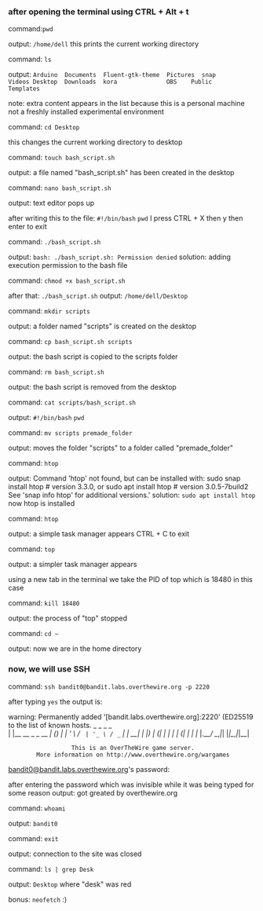 ### after opening the terminal using CTRL + Alt + t

command:`pwd`

output: `/home/dell`
this prints the current working directory

command: `ls`

output: `Arduino  Documents  Fluent-gtk-theme  Pictures  snap       Videos
Desktop  Downloads  kora              OBS    Public    Templates`

note: extra content appears in the list because this is a personal machine not a freshly installed experimental environment

command: `cd Desktop`

this changes the current working directory to desktop

command: `touch bash_script.sh`

output: a file named "bash_script.sh" has been created in the desktop

command: `nano bash_script.sh`

output: text editor pops up

after writing this to the file:
`#!/bin/bash`
`pwd`
I press CTRL + X then y then enter to exit

command: `./bash_script.sh`

output: `bash: ./bash_script.sh: Permission denied`
solution: adding execution permission to the bash file

command: `chmod +x bash_script.sh`

after that: `./bash_script.sh`
output: `/home/dell/Desktop`

command: `mkdir scripts`

output: a folder named "scripts" is created on the desktop

command: `cp bash_script.sh scripts`

output: the bash script is copied to the scripts folder

command: `rm bash_script.sh`

output: the bash script is removed from the desktop

command: `cat scripts/bash_script.sh`

output:
`#!/bin/bash`
`pwd`

command: `mv scripts premade_folder`

output: moves the folder "scripts" to a folder called "premade_folder"

command: `htop`

output:
    Command 'htop' not found, but can be installed with:
    sudo snap install htop  # version 3.3.0, or
    sudo apt  install htop  # version 3.0.5-7build2
    See 'snap info htop' for additional versions.'
solution: `sudo apt install htop`
now htop is installed

command: `htop`

output: a simple task manager appears
CTRL + C to exit

command: `top`

output: a simpler task manager appears

using a new tab in the terminal we take the PID of top which is 18480 in this case

command: `kill 18480`

output: the process of "top" stopped

command: `cd ~`

output: now we are in the home directory

### now, we will use SSH

command: `ssh bandit0@bandit.labs.overthewire.org -p 2220`

after typing `yes` the output is: 

warning: Permanently added '[bandit.labs.overthewire.org]:2220'
(ED25519 to the list of known hosts.
                         _                     _ _ _   
                        | |__   __ _ _ __   __| (_) |_ 
                        | '_ \ / _` | '_ \ / _` | | __|
                        | |_) | (_| | | | | (_| | | |_ 
                        |_.__/ \__,_|_| |_|\__,_|_|\__|
                                                       

                      This is an OverTheWire game server. 
            More information on http://www.overthewire.org/wargames

bandit0@bandit.labs.overthewire.org's password: 

after entering the password which was invisible while it was being typed for some reason
output: got greated by overthewire.org

command: `whoami`

output: `bandit0`

command: `exit`

output: connection to the site was closed

command: `ls | grep Desk`

output: `Desktop` where "desk" was red

bonus: `neofetch` :)
